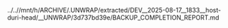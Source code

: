 ../..//mnt/h/ARCHIVE/.UNWRAP/extracted/DEV__2025-08-17__1833__host-duri-head/__UNWRAP/3d737bd39e/BACKUP_COMPLETION_REPORT.md